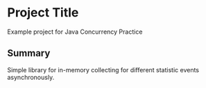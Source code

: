 # Project Title

Example project for Java Concurrency Practice

## Summary

Simple library for in-memory collecting for different statistic events asynchronously.